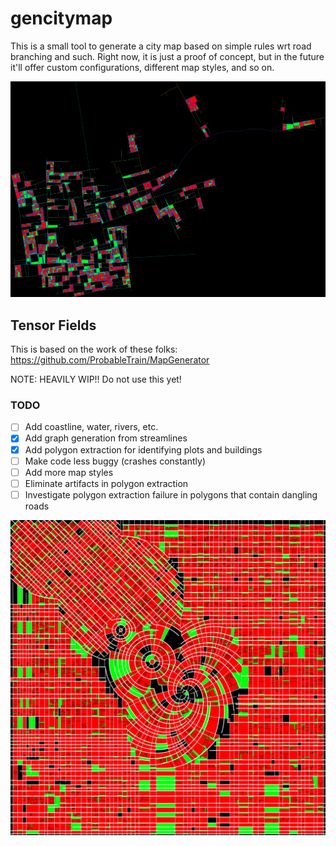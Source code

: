 # gencitymap

This is a small tool to generate a city map based on simple rules wrt road branching and such.
Right now, it is just a proof of concept, but in the future it'll offer custom configurations, different map styles, and so on.

![alt text](https://raw.githubusercontent.com/Flokey82/go_gens/master/gencitymap/images/basic.png "Screenshot of first map!")

## Tensor Fields

This is based on the work of these folks:
https://github.com/ProbableTrain/MapGenerator

NOTE: HEAVILY WIP!! Do not use this yet!

### TODO

- [ ] Add coastline, water, rivers, etc.
- [X] Add graph generation from streamlines
- [X] Add polygon extraction for identifying plots and buildings
- [ ] Make code less buggy (crashes constantly)
- [ ] Add more map styles
- [ ] Eliminate artifacts in polygon extraction
- [ ] Investigate polygon extraction failure in polygons that contain dangling roads

![alt text](https://raw.githubusercontent.com/Flokey82/go_gens/master/gencitymap/images/tensor.png "Screenshot of basic tensor field!")